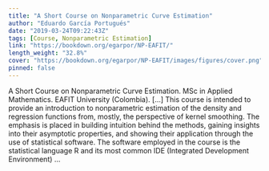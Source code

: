 ```yaml
---
title: "A Short Course on Nonparametric Curve Estimation"
author: "Eduardo García Portugués"
date: "2019-03-24T09:22:43Z"
tags: [Course, Nonparametric Estimation]
link: "https://bookdown.org/egarpor/NP-EAFIT/"
length_weight: "32.8%"
cover: "https://bookdown.org/egarpor/NP-EAFIT/images/figures/cover.png"
pinned: false
---
```


A Short Course on Nonparametric Curve Estimation. MSc in Applied Mathematics. EAFIT University (Colombia). [...] This course is intended to provide an introduction to nonparametric estimation of the density and regression functions from, mostly, the perspective of kernel smoothing. The emphasis is placed in building intuition behind the methods, gaining insights into their asymptotic properties, and showing their application through the use of statistical software. The software employed in the course is the statistical language R and its most common IDE (Integrated Development Environment) ...
